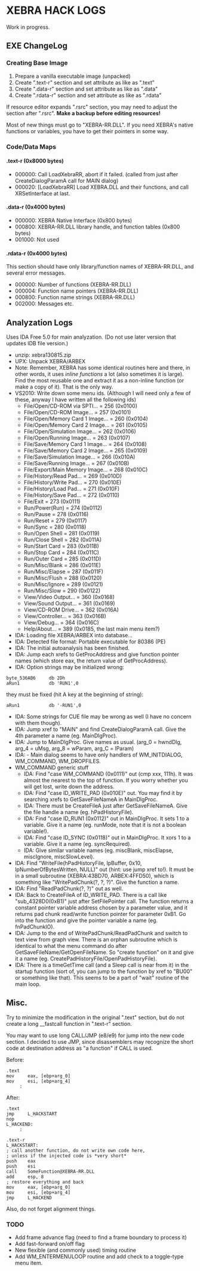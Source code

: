 XEBRA HACK LOGS
================

Work in progress.


EXE ChangeLog
----------------

### Creating Base Image ###

1. Prepare a vanilla executable image (unpacked)
2. Create ".text-r" section and set attribute as like as ".text"
3. Create ".data-r" section and set attribute as like as ".data"
4. Create ".rdata-r" section and set attribute as like as ".rdata"

If resource editor expands ".rsrc" section, you may need to adjust the section after ".rsrc". **Make a backup before editing resources!**

Most of new things must go to "XEBRA-RR.DLL".
If you need XEBRA's native functions or variables,
you have to get their pointers in some way.

### Code/Data Maps ###

#### .text-r (0x8000 bytes) ####

- 000000: Call LoadXebraRR, abort if it failed. (called from just after CreateDialogParamA call for MAIN dialog)
- 000020: [LoadXebraRR] Load XEBRA.DLL and their functions, and call XRSetInterface at last.

#### .data-r (0x4000 bytes) ####

- 000000: XEBRA Native Interface (0x800 bytes)
- 000800: XEBRA-RR.DLL library handle, and function tables (0x800 bytes)
- 001000: Not used

#### .rdata-r (0x4000 bytes) ####

This section should have only library/function names of XEBRA-RR.DLL, and several error messages.

- 000000: Number of functions (XEBRA-RR.DLL)
- 000004: Function name pointers (XEBRA-RR.DLL)
- 000800: Function name strings (XEBRA-RR.DLL)
- 002000: Messages etc.

Analyzation Logs
----------------

Uses IDA Free 5.0 for main analyzation.
(Do not use later version that updates IDB file version.)

- unzip: xebra130815.zip
- UPX: Unpack XEBRA/ARBEX
- Note: Remember, XEBRA has some identical routines here and there, in other words, it uses *inline functions* a lot (also sometimes it is large). Find the most reusable one and extract it as a non-inline function (or make a copy of it). That is the only way.
- VS2010: Write down some menu ids. (Although I will need only a few of these, anyway I have written all the following ids)
   - File/Open/CD-ROM via SPTI... = 256 (0x0100)
   - File/Open/CD-ROM Image... = 257 (0x0101)
   - File/Open/Memory Card 1 Image... = 260 (0x0104)
   - File/Open/Memory Card 2 Image... = 261 (0x0105)
   - File/Open/Simulation Image... = 262 (0x0106)
   - File/Open/Running Image... = 263 (0x0107)
   - File/Save/Memory Card 1 Image... = 264 (0x0108)
   - File/Save/Memory Card 2 Image... = 265 (0x0109)
   - File/Save/Simulation Image... = 266 (0x010A)
   - File/Save/Running Image... = 267 (0x010B)
   - File/Export/Main Memory Image... = 268 (0x010C)
   - File/History/Read Pad... = 269 (0x010D)
   - File/History/Write Pad... = 270 (0x010E)
   - File/History/Load Pad... = 271 (0x010F)
   - File/History/Save Pad... = 272 (0x0110)
   - File/Exit = 273 (0x0111)
   - Run/Power(Run) = 274 (0x0112)
   - Run/Pause = 278 (0x0116)
   - Run/Reset = 279 (0x0117)
   - Run/Sync = 280 (0x0118)
   - Run/Open Shell = 281 (0x0119)
   - Run/Close Shell = 282 (0x011A)
   - Run/Start Card = 283 (0x011B)
   - Run/Stop Card = 284 (0x011C)
   - Run/Outer Card = 285 (0x011D)
   - Run/Misc/Blank = 286 (0x011E)
   - Run/Misc/Elapse = 287 (0x011F)
   - Run/Misc/Flush = 288 (0x0120)
   - Run/Misc/Ignore = 289 (0x0121)
   - Run/Misc/Slow = 290 (0x0122)
   - View/Video Output... = 360 (0x0168)
   - View/Sound Output... = 361 (0x0169)
   - View/CD-ROM Drive... = 362 (0x016A)
   - View/Controller... = 363 (0x016B)
   - View/Debug... = 364 (0x016C)
   - Help/About... = 389 (0x0185, the last main menu item?)
- IDA: Loading file XEBRA/ARBEX into database...
- IDA: Detected file format: Portable executable for 80386 (PE)
- IDA: The initial autoanalysis has been finished.
- IDA: Jump each xrefs to GetProcAddress and give function pointer names (which store eax, the return value of GetProcAddress).
- IDA: Option strings may be initialized wrong:
~~~~
byte_536AB6     db 2Dh
aRun1           db 'RUN1',0
~~~~
they must be fixed (hit A key at the beginning of string):
~~~~
aRun1           db '-RUN1',0
~~~~
- IDA: Some strings for CUE file may be wrong as well (I have no concern with them though).
- IDA: Jump xref to "MAIN" and find CreateDialogParamA call. Give the 4th parameter a name (eg. MainDlgProc).
- IDA: Jump to MainDlgProc. Give names as usual. (arg_0 = hwndDlg, arg_4 = uMsg, arg_8 = wParam, arg_C = lParam)
- IDA: - Main dialog seems to have only handlers of WM_INITDIALOG, WM_COMMAND, WM_DROPFILES.
- WM_COMMAND generic stuff
   - IDA: Find "case WM_COMMAND (0x0111)" out (cmp xxx, 111h). It was almost the nearest to the top of function. If you worry whether you will get lost, write down the address.
   - IDA: Find "case ID_WRITE_PAD (0x010E)" out. You may find it by searching xrefs to GetSaveFileNameA in MainDlgProc.
   - IDA: There must be CreateFileA just after GetSaveFileNameA. Give the file handle a name (eg. hPadHistoryFile).
   - IDA: Find "case ID_RUN1 (0x0112)" out in MainDlgProc. It sets 1 to a variable. Give it a name (eg. runMode, note that it is not a boolean variable!).
   - IDA: Find "case ID_SYNC (0x0118)" out in MainDlgProc. It xors 1 to a variable. Give it a name (eg. syncRequired).
   - IDA: Give similar variable names (eg. miscBlank, miscElapse, miscIgnore, miscSlowLevel).
- IDA: Find "WriteFile(hPadHistoryFile, lpBuffer, 0x10, lpNumberOfBytesWritten, NULL)" out (hint: use jump xref to!). It must be in a small subroutine (XEBRA:43BD70, ARBEX:4FFD50), which is something like "WritePadChunk(?, ?, ?)". Give the function a name.
- IDA: Find "ReadPadChunk(?, ?)" out as well.
- IDA: Back to CreateFileA of ID_WRITE_PAD. There is a call like "sub_4328D0(0xB1)" just after SetFilePointer call. The function returns a constant pointer variable address chosen by a parameter value, and it returns pad chunk read/write function pointer for parameter 0xB1. Go into the function and give the pointer variable a name (eg. fnPadChunkIO).
- IDA: Jump to the end of WritePadChunk/ReadPadChunk and switch to text view from graph view. There is an orphan subroutine which is identical to what the menu command do after GetSaveFileName/GetOpenFileName. So "create function" on it and give it a name (eg. CreatePadHistoryFile/OpenPadHistoryFile).
- IDA: There is a timeGetTime call (and a Sleep call is near from it) in the startup function (sort of, you can jump to the function by xref to "BU00" or something like that). This seems to be a part of "wait" routine of the main loop.


Misc.
----------------

Try to minimize the modification in the original ".text" section, but do not create a long __fastcall function in ".text-r" section.

You may want to use long CALL/JMP (e8/e9) for jump into the new code section. I decided to use JMP, since disassemblers may recognize the short code at destination address as "a function" if CALL is used.

Before:
~~~~
.text
mov     eax, [ebp+arg_0]
mov     esi, [ebp+arg_4]
     :
~~~~
After:
~~~~
.text
jmp     L_HACKSTART
nop
L_HACKEND:
     :

.text-r
L_HACKSTART:
; call another function, do not write own code here,
; unless if the injected code is *very short*
push    eax
push    esi
call    SomeFunction@XEBRA-RR.DLL
add     esp, 8
; restore everything and back
mov     eax, [ebp+arg_0]
mov     esi, [ebp+arg_4]
jmp     L_HACKEND
~~~~

Also, do not forget alignment things.

### TODO ###

- Add frame advance flag (need to find a frame boundary to process it)
- Add fast-forward on/off flag
- New flexible (and commonly used) timing routine
- Add WM_ENTERMENULOOP routine and add check to a toggle-type menu item.
